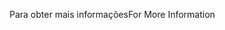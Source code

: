 <span data-ttu-id="09262-101">Para obter mais informações</span><span class="sxs-lookup"><span data-stu-id="09262-101">For More Information</span></span>